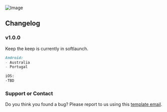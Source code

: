 ![Image](https://drive.google.com/uc?export=view&id=1k1XfyCoH4iK6ESZfqun0SH4UWojbD9UK)

## Changelog

### v1.0.0

Keep the keep is currently in softlaunch.

```markdown
Android:
- Australia
- Portugal

iOS:
-TBD
```

### Support or Contact

Do you think you found a bug? Please report to us using this [template email](mailto:keepthekeepgame@gmail.com?Subject=BugReport&Body=To&20help&20us&20understand&20the&20issue&20please&20provide&20us&20the&20following&20information:$0$0-&20Game&20version&20(can&20be&20found&20in&20the&20'Info'&20button&20in&20the&20welcome&20screen)$0-&20Operating&20System&20version&20(iOS&20or&20android)$0-&20Steps&20to&20reproduce&20the&20issue$0-&20Attach&20a&20screenshot&20if&20possible).

